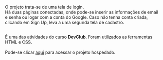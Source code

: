 <p>O projeto trata-se de uma tela de login.<br>
Há duas páginas conectadas, onde pode-se inserir as informações de email e senha ou logar com a conta do Google. Caso não tenha conta criada, clicando em Sign Up, leva a uma segunda tela de cadastro.<br><br>
  
É uma das atividades do curso <b>DevClub</b>. Foram utilizados as ferramentas HTML e CSS.
<br>
<br>
Pode-se clicar <a href="https://pj-tela-login.netlify.app">aqui</a> para acessar o projeto hospedado.
<br>
<br>
</p>
